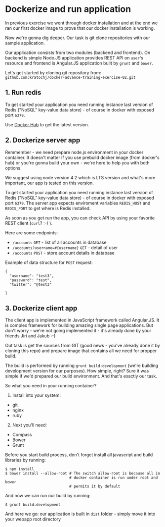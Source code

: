 # Dockerize and run application

In previous exercise we went through docker installation and at the end we ran our first docker image to prove that our docker installation is working. 

Now we're gonna dig deeper. Our task is git clone repositories with our sample application.

Our application consists from two modules (backend and frontend). On backend is simple Node.JS application provides REST API on `user`'s resource 
and frontend is Angular.JS application built by `grunt` and `bower`.

Let's get started by cloning git repository from: `github.com:kratochj/docker-advance-training-exercise-02.git`

## 1. Run redis

To get started your application you need running instance last version of Redis ("NoSQL" key-value data store) - of course in docker with exposed 
port `6379`.

Use [Docker Hub](https://hub.docker.com/) to get the latest version.


## 2. Dockerize server app

Remmember - we need prepare node.js environment in your docker container. It doesn't matter if you use prebuild docker image (from docker's hub) or you're 
gonna build your own - we're here to help you with both options. 

We suggest using node version 4.2 which is LTS version and what's more important, our app is tested on this version. 

To get started your application you need running instance last version of Redis ("NoSQL" key-value data store) - of course in docker with exposed 
port `6379`. The server app expects enviroment variables `REDIS_HOST` and `REDIS_PORT` to get where is Redis installed. 

As soon as you get run the app, you can check API by using your favorite REST client (`curl`? :-) ). 

Here are some endpoints:
* `/accounts` `GET` - list of all accounts in database
* `/accounts?username=#{username}` `GET` - detail of user
* `/accounts` `POST` - store account details in database

Example of data structure for `POST` request:
```
{
  "username": "test3",
  "password": "test",
  "twitter": "@test3"
  
}
```

## 3. Dockerize client app

The client app is implemented in JavaScript framework called Angular.JS. It is complex framework for building amazing single page applications. 
But don't worry - we're not going implemented it - it's already done by your friends Jiri and Jakub :-)

Out task is get the sources from GIT (good news - you've already done it by cloning this repo) and prepare image that contains all we need for propper 
build. 

The build is performed by running `grunt build:development` (we're building development version for our purposes). How simple, right? Sure it was simple 
if we'd prepared our build environment. And that's exactly our task. 

So what you need in your running container? 

1. Install into your system: 
  * git 
  * nginx 
  * ruby
2. Next you'll need:
  * Compass
  * Bower 
  * Grunt
  
Before you start build process, don't forget install all javascript and build libraries by running:
```
$ npm install
$ bower install --allow-root # The switch allow-root is because all in 
							 # docker container is run under root and bower 
							 # permits it by default
```  
  
And now we can run our build by running:   
```
$ grunt build:development
```

And here we go: our application is built in `dist` folder - simply move it into your webapp root directory
    
